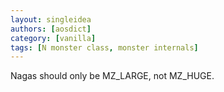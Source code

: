 ```yaml
---
layout: singleidea
authors: [aosdict]
category: [vanilla]
tags: [N monster class, monster internals]
---
```

Nagas should only be MZ_LARGE, not MZ_HUGE.
